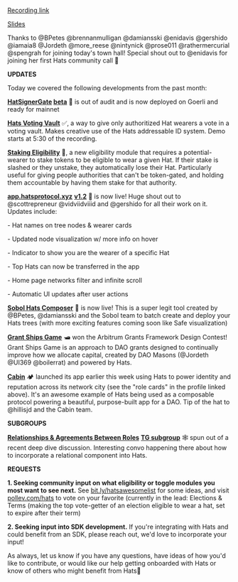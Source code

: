 [Recording link](https://around.co/playback/0c606f4d-073f-4671-bbe4-169ba8189a61?sharedKey=a1ac3509-1f3a-461c-959e-628b3f6c9474)

[Slides](https://docs.google.com/presentation/d/1E-zs-SI8gGzQZLJuLX6XIIWLb0JF1LKPrAjDcD0zIyU/edit?usp=sharing)

Thanks to @BPetes @brennanmulligan @damiansski @enidavis @gershido @iamaia8 @Jordeth @more_reese @nintynick @prose011 @rathermercurial @spengrah for joining today's town hall! Special shout out to @enidavis for joining her first Hats community call 👑

**UPDATES**

Today we covered the following developments from the past month:

**[HatSignerGate](https://github.com/Hats-Protocol/hats-zodiac) [beta](https://github.com/Hats-Protocol/hats-zodiac)** 🔏 is out of audit and is now deployed on Goerli and ready for mainnet 

**[Hats Voting Vault](https://github.com/Hats-Protocol/highcouncil-hats-vault)** ✅, a way to give only authoritized Hat wearers a vote in a voting vault. Makes creative use of the Hats addressable ID system. Demo starts at 5:30 of the recording.

**[Staking Eligibility](https://github.com/Hats-Protocol/staking-eligibility/)** 🥩, a new eligibility module that requires a potential-wearer to stake tokens to be eligible to wear a given Hat. If their stake is slashed or they unstake, they automatically lose their Hat. Particularly useful for giving people authorities that can't be token-gated, and holding them accountable by having them stake for that authority. 

**[app.hatsprotocol.xyz](http://app.hatsprotocol.xyz/)** **[v1.2](http://app.hatsprotocol.xyz/)** 🌲 is now live! Huge shout out to @scottrepreneur @vidviidviiid and @gershido for all their work on it. Updates include:

\- Hat names on tree nodes & wearer cards

\- Updated node visualization w/ more info on hover

\- Indicator to show you are the wearer of a specific Hat

\- Top Hats can now be transferred in the app

\- Home page networks filter and infinite scroll

\- Automatic UI updates after user actions

**[Sobol Hats Composer](https://sobol.io/d/labs/hats_composer)** 🧙 is now live! This is a super legit tool created by @BPetes, @damiansski and the Sobol team to batch create and deploy your Hats trees (with more exciting features coming soon like Safe visualization)

**[Grant Ships Game](https://jokerace.xyz/contest/arbitrumone/0xc1AD5102A357049f3e698248731e6A86f0F3a73d)** 🛥 won the Arbitrum Grants Framework Design Contest! Grant Ships Game is an approach to DAO grants designed to continually improve how we allocate capital, created by DAO Masons (@Jordeth @UI369 @boilerrat) and powered by Hats.

**[Cabin](https://www.cabin.city/profile/361383040224591952)** 🏕 launched its app earlier this week using Hats to power identity and reputation across its network city (see the "role cards" in the profile linked above). It's an awesome example of Hats being used as a composable protocol powering a beautiful, purpose-built app for a DAO. Tip of the hat to @hillisjd and the Cabin team.

**SUBGROUPS**

**[Relationships & Agreements Between Roles](https://t.me/+t9MqSXNGFOg5OGZh)** **[TG subgroup](https://t.me/+t9MqSXNGFOg5OGZh)** 🕸 spun out of a recent deep dive discussion. Interesting convo happening there about how to incorporate a relational component into Hats.

**REQUESTS**

**1\. Seeking community input on what eligibility or toggle modules you most want to see next.** See [bit.ly/hatsawesomelist](http://bit.ly/hatsawesomelist) for some ideas, and visit [pollev.com/hats](http://pollev.com/hats) to vote on your favorite (currently in the lead: Elections & Terms (making the top vote-getter of an election eligible to wear a hat, set to expire after their term)

**2\. Seeking input into SDK development.** If you're integrating with Hats and could benefit from an SDK, please reach out, we'd love to incorporate your input!

As always, let us know if you have any questions, have ideas of how you'd like to contribute, or would like our help getting onboarded with Hats or know of others who might benefit from Hats🧢